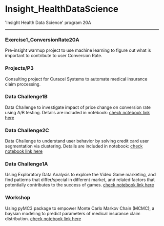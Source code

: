 # Insight_HealthDataScience
'Insight Health Data Science' program 20A
***

### Exercise1_ConversionRate20A 
Pre-insight warmup project to use machine learning to figure out what is important to contribute to user Conversion Rate.

### Projects/P3
Consulting project for Curacel Systems to automate medical insurance claim processing. 

### Data Challenge1B

Data Challenge to investigate impact of price change on conversion rate using A/B testing. Details are included in notebook:
[check notebook link here](https://github.com/Shunling/Insight_HealthDataScience/blob/master/DataChallenge1B/DC1B_Shunling_Guo.ipynb)

### Data Challenge2C

Data Challenge to understand user behavior by solving credit card user segmentation via clustering. Details are included in notebook:
[check notebook link here](https://github.com/Shunling/Insight_HealthDataScience/blob/master/DataChallenge2C/DC2C_Shunling_Guo.ipynb)

### Data Challenge1A

Using Exploratory Data Analysis to explore the Video Game marketing, and find patterns that differ/special in different market, and related factors that potentially contributes to the success of games. 
[check notebook link here](https://github.com/Shunling/Insight_HealthDataScience/blob/master/DataChallenge1A/DC1A_Shunling_Guo.ipynb)

### Workshop 

Using pyMC3 package to empower Monte Carlo Markov Chain (MCMC), a baysian modeling to predict parameters of medical insurance claim distribution.
[check notebook link here](https://github.com/Shunling/Insight_HealthDataScience/blob/master/Bayesian_Inference.ipynb)





